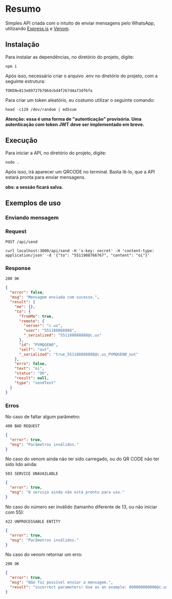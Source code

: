 # Resumo

Simples API criada com o intuito de enviar mensagens pelo WhatsApp, utilizando [Express.js](https://expressjs.com/pt-br/) e [Venom](https://github.com/orkestral/venom).

## Instalação

Para instalar as dependências, no diretório do projeto, digite:

    npm i

Após isso, necessário criar o arquivo .env no diretório do projeto, com a seguinte estrutura:

    TOKEN=813e89727b7064cbd4f267d4a73df6fa

Para criar um token aleatório, eu costumo utilizar o seguinte comando:

    head -c128 /dev/random | md5sum

**Atenção: essa é uma forma de "autenticação" provisória. Uma autenticação com token JWT deve ser implementado em breve.**

## Execução

Para iniciar a API, no diretório do projeto, digite:

    node .

Após isso, irá aparecer um QRCODE no terminal. Basta lê-lo, que a API estará pronta para enviar mensagens.

**obs: a sessão ficará salva.**

## Exemplos de uso

### Enviando mensagem

### Request

`POST /api/send`

    curl localhost:3000/api/send -H 'x-key: secret' -H 'content-type: application/json' -d '{"to": "5511988766767", "content": "oi"}'

### Response

`200 OK`

```json
{
  "error": false,
  "msg": "Mensagem enviada com sucesso.",
  "result": {
    "me": {},
    "to": {
      "fromMe": true,
      "remote": {
        "server": "c.us",
        "user": "551188888888",
        "_serialized": "551188888888@c.us"
      },
      "id": "PVMQGEN0",
      "self": "out",
      "_serialized": "true_551188888888@c.us_PVMQGEN0_out"
    },
    "erro": false,
    "text": "oi",
    "status": "OK",
    "result": null,
    "type": "sendText"
  }
}
```

### Erros

No caso de faltar algum parâmetro:

`400 BAD REQUEST`

```json
{
  "error": true,
  "msg": "Parâmetros inválidos."
}
```

No caso do venom ainda não ter sido carregado, ou do QR CODE não ter sido lido ainda:

`503 SERVICE UNAVAILABLE`

```json
{
  "error": true,
  "msg": "O serviço ainda não está pronto para uso."
}
```

No caso do número ser inválido (tamanho diferente de 13, ou não iniciar com 55):

`422 UNPROCESSABLE ENTITY`

```json
{
  "error": true,
  "msg": "Parâmetros inválidos."
}
```

No caso do venom retornar um erro:

`200 OK`

```json
{
  "error": true,
  "msg": "Não foi possível enviar a mensagem.",
  "result": "incorrect parameters! Use as an example: 000000000000@c.us",
}
```

